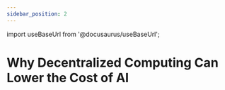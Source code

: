 ```yaml
---
sidebar_position: 2
---
```


import useBaseUrl from '@docusaurus/useBaseUrl';

# Why Decentralized Computing Can Lower the Cost of AI
